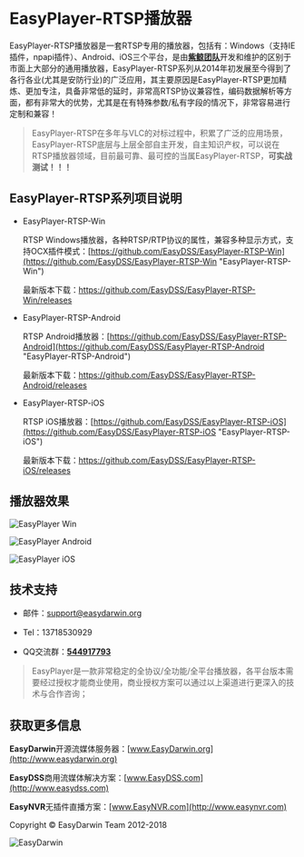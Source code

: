 # EasyPlayer-RTSP播放器 #

EasyPlayer-RTSP播放器是一套RTSP专用的播放器，包括有：Windows（支持IE插件，npapi插件）、Android、iOS三个平台，是由[**紫鲸团队**](http://www.pvale.com "紫鲸云")开发和维护的区别于市面上大部分的通用播放器，EasyPlayer-RTSP系列从2014年初发展至今得到了各行各业(尤其是安防行业)的广泛应用，其主要原因是EasyPlayer-RTSP更加精炼、更加专注，具备非常低的延时，非常高RTSP协议兼容性，编码数据解析等方面，都有非常大的优势，尤其是在有特殊参数/私有字段的情况下，非常容易进行定制和兼容！

> EasyPlayer-RTSP在多年与VLC的对标过程中，积累了广泛的应用场景，EasyPlayer-RTSP底层与上层全部自主开发，自主知识产权，可以说在RTSP播放器领域，目前最可靠、最可控的当属EasyPlayer-RTSP，**可实战测试！！！**


## EasyPlayer-RTSP系列项目说明 ##

- EasyPlayer-RTSP-Win

	RTSP Windows播放器，各种RTSP/RTP协议的属性，兼容多种显示方式，支持OCX插件模式：[https://github.com/EasyDSS/EasyPlayer-RTSP-Win](https://github.com/EasyDSS/EasyPlayer-RTSP-Win "EasyPlayer-RTSP-Win")

	最新版本下载：https://github.com/EasyDSS/EasyPlayer-RTSP-Win/releases

- EasyPlayer-RTSP-Android

	RTSP Android播放器：[https://github.com/EasyDSS/EasyPlayer-RTSP-Android](https://github.com/EasyDSS/EasyPlayer-RTSP-Android "EasyPlayer-RTSP-Android")

	最新版本下载：https://github.com/EasyDSS/EasyPlayer-RTSP-Android/releases

- EasyPlayer-RTSP-iOS

	RTSP iOS播放器：[https://github.com/EasyDSS/EasyPlayer-RTSP-iOS](https://github.com/EasyDSS/EasyPlayer-RTSP-iOS "EasyPlayer-RTSP-iOS")

	最新版本下载：https://github.com/EasyDSS/EasyPlayer-RTSP-iOS/releases



## 播放器效果 ##

![EasyPlayer Win](http://www.easydarwin.org/github/images/easyplayer20160908171027.png)

![EasyPlayer Android](https://raw.githubusercontent.com/EasyDarwin/EasyPlayer_Android/master/EasyPlayer/screenshot/single_video.jpg?raw=true)

![EasyPlayer iOS](http://www.easydarwin.org/github/images/easyplayeriosdemo20170310.jpg)


## 技术支持 ##

- 邮件：[support@easydarwin.org](mailto:support@easydarwin.org) 

- Tel：13718530929

- QQ交流群：<a href="http://jq.qq.com/?_wv=1027&k=2IDkJId" target="_blank" title="EasyPlayer">**544917793**</a>

> EasyPlayer是一款非常稳定的全协议/全功能/全平台播放器，各平台版本需要经过授权才能商业使用，商业授权方案可以通过以上渠道进行更深入的技术与合作咨询；


## 获取更多信息 ##

**EasyDarwin**开源流媒体服务器：[www.EasyDarwin.org](http://www.easydarwin.org)

**EasyDSS**商用流媒体解决方案：[www.EasyDSS.com](http://www.easydss.com)

**EasyNVR**无插件直播方案：[www.EasyNVR.com](http://www.easynvr.com)

Copyright &copy; EasyDarwin Team 2012-2018

![EasyDarwin](http://www.easydarwin.org/skin/easydarwin/images/wx_qrcode.jpg)

